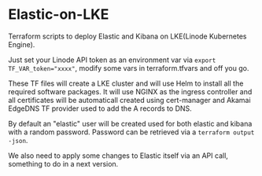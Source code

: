 # Elastic-on-LKE
Terraform scripts to deploy Elastic and Kibana on LKE(Linode Kubernetes Engine). 

Just set your Linode API token as an environment var via ```export TF_VAR_token="xxxx"```, modify some vars in terraform.tfvars  and off you go.

These TF files will create a LKE cluster and will use Helm to install all the required software packages. It will use NGINX as the ingress controller and all certificates will be automaticall created using cert-manager and Akamai EdgeDNS TF provider used to add the A records to DNS.

By default an "elastic" user will be created used for both elastic and kibana with a random password. Password can be retrieved via a ```terraform output -json```.

We also need to apply some changes to Elastic itself via an API call, something to do in a next version.
